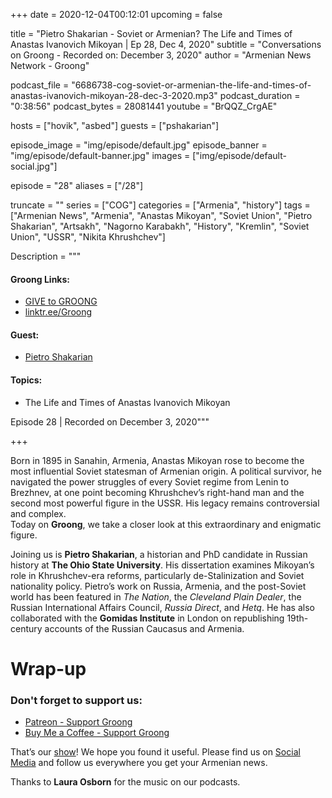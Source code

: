 +++
date = 2020-12-04T00:12:01
upcoming = false

title = "Pietro Shakarian - Soviet or Armenian? The Life and Times of Anastas Ivanovich Mikoyan | Ep 28, Dec 4, 2020"
subtitle = "Conversations on Groong - Recorded on: December 3, 2020"
author = "Armenian News Network - Groong"

podcast_file = "6686738-cog-soviet-or-armenian-the-life-and-times-of-anastas-ivanovich-mikoyan-28-dec-3-2020.mp3"
podcast_duration = "0:38:56"
podcast_bytes = 28081441
youtube = "BrQQZ_CrgAE"

hosts = ["hovik", "asbed"]
guests = ["pshakarian"]

episode_image = "img/episode/default.jpg"
episode_banner = "img/episode/default-banner.jpg"
images = ["img/episode/default-social.jpg"]

episode = "28"
aliases = ["/28"]

truncate = ""
series = ["COG"]
categories = ["Armenia", "history"]
tags = ["Armenian News", "Armenia", "Anastas Mikoyan", "Soviet Union", "Pietro Shakarian", "Artsakh", "Nagorno Karabakh", "History", "Kremlin", "Soviet Union", "USSR", "Nikita Khrushchev"]


Description = """

#### Groong Links:
* [GIVE to GROONG](https://podcasts.groong.org/donate)
* [linktr.ee/Groong](https://linktr.ee/groong)

#### Guest:
* [Pietro Shakarian](/guest/pshakarian)

#### Topics:
* The Life and Times of Anastas Ivanovich Mikoyan

Episode 28 | Recorded on December 3, 2020"""

+++

Born in 1895 in Sanahin, Armenia, Anastas Mikoyan rose to become the most influential Soviet statesman of Armenian origin. A political survivor, he navigated the power struggles of every Soviet regime from Lenin to Brezhnev, at one point becoming Khrushchev’s right-hand man and the second most powerful figure in the USSR. His legacy remains controversial and complex.  
Today on **Groong**, we take a closer look at this extraordinary and enigmatic figure.

Joining us is **Pietro Shakarian**, a historian and PhD candidate in Russian history at **The Ohio State University**. His dissertation examines Mikoyan’s role in Khrushchev-era reforms, particularly de-Stalinization and Soviet nationality policy. Pietro’s work on Russia, Armenia, and the post-Soviet world has been featured in *The Nation*, the *Cleveland Plain Dealer*, the Russian International Affairs Council, *Russia Direct*, and *Hetq*. He has also collaborated with the **Gomidas Institute** in London on republishing 19th-century accounts of the Russian Caucasus and Armenia.

# Wrap-up

### **Don't forget to support us:**
* [Patreon - Support Groong](https://www.patreon.com/ann_groong)
* [Buy Me a Coffee - Support Groong](https://www.buymeacoffee.com/groong)


That’s our [show](https://podcasts.groong.org/)! We hope you found it useful. Please find us on [Social Media](https://linktr.ee/groong) and follow us everywhere you get your Armenian news.

Thanks to **Laura Osborn** for the music on our podcasts.


